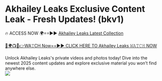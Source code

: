 # Akhailey Leaks Exclusive Content Leak - Fresh Updates! (bkv1)

🔥 ACCESS NOW 🌍==►► <a href="https://tinyurl.com/kvy9nzfs" rel="nofollow">Akhailey Leaks Latest Collection</a>
<br><br>
[🔴🌍📺📱👉WA𝚃CH Now==►► CLICK HERE TO Akhailey Leaks 𝚆𝙰𝚃𝙲𝙷 NOW](https://tinyurl.com/kvy9nzfs)
<br><br>
Unlock Akhailey Leaks's private videos and photos today! Dive into the newest 2025 content updates and explore exclusive material you won’t find anywhere else.
<br>
<a href="https://tinyurl.com/kvy9nzfs" rel="nofollow" data-target="animated-image.originalLink"><img src="https://camo.githubusercontent.com/8a4f000d20f83aca3bf7ec5f350d767afa0574a8a352519fd8cfa583a6f93a33/68747470733a2f2f692e696d6775722e636f6d2f644a486b345a712e676966" data-canonical-src="https://i.imgur.com/dJHk4Zq.gif" style="max-width: 100%; display: inline-block;" data-target="animated-image.originalImage"></a>
<br>
